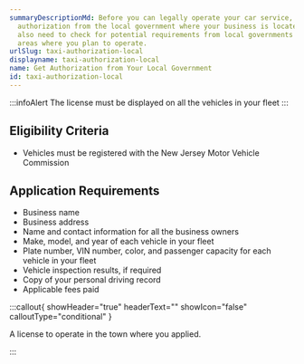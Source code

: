 ```yaml
---
summaryDescriptionMd: Before you can legally operate your car service, you need
  authorization from the local government where your business is located. You
  also need to check for potential requirements from local governments in the
  areas where you plan to operate.
urlSlug: taxi-authorization-local
displayname: taxi-authorization-local
name: Get Authorization from Your Local Government
id: taxi-authorization-local
---
```


:::infoAlert
The license must be displayed on all the vehicles in your fleet
:::

## Eligibility Criteria

- Vehicles must be registered with the New Jersey Motor Vehicle Commission

## Application Requirements

- Business name
- Business address
- Name and contact information for all the business owners
- Make, model, and year of each vehicle in your fleet
- Plate number, VIN number, color, and passenger capacity for each vehicle in your fleet
- Vehicle inspection results, if required
- Copy of your personal driving record
- Applicable fees paid

:::callout{ showHeader="true" headerText="" showIcon="false" calloutType="conditional" }

A license to operate in the town where you applied.

:::
